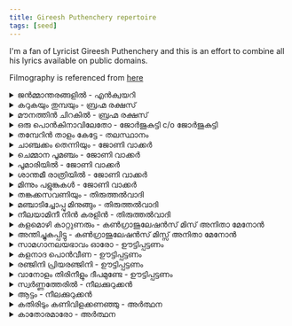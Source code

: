 ```yaml
---
title: Gireesh Puthenchery repertoire
tags: [seed]
---
```

I'm a fan of Lyricist Gireesh Puthenchery and this is an effort to combine all his lyrics available on public domains. 

Filmography is referenced from [here](https://docs.google.com/spreadsheets/d/1ZA4t3zcbSHTcXzb_YXgDHSXe0T-WK0SaownZNWTI4cs/edit#gid=0)

<details>
<summary>ജൻമ്മാന്തരങ്ങളിൽ - എൻക്വയറി</summary>
<pre>
<i>missing lyrics </i>
</pre>
</details>

<details>
<summary>കറുകയും തുമ്പയും - ബ്രഹ്മ രക്ഷസ്</summary>
<pre>

കറുകയും തുമ്പയും നിറുകയില്‍ ചാര്‍ത്തുന്ന നറുമഞ്ഞുതുള്ളിയെപ്പോലെ
കുളിര്‍വെണ്ണിലാവിന്റെ കൂട്ടില്‍ വളര്‍ന്നൊരു
കളമൊഴിപ്പെണ്‍‌കിളിയായിരുന്നു
അവള്‍ കാകളി പാടുവോളായിരുന്നു 

“അവളെ നിങ്ങള്‍ക്കറിയില്ല.....”

തരിവളക്കൈകളാല്‍ താളമിട്ടും
കൈകൊട്ടിക്കളിയുടെ ചുവടു വച്ചും [ കരിവള ]
ഓണനിലാവു വന്നലസം തലോടുമ്പോള്‍
എന്തൊരു നിര്‍വൃതിയായിരുന്നു  [ കറുകയും ]

“ആര്‍ക്കും അവളുടെ ദുഃഖങ്ങളറിയില്ല....”

അനഘമാം മോഹത്തിന്‍ വീഥികളില്‍
അരുമയാം ചിറകുമായ് പറന്നു പോകേ [ അനഘമാം ]
എന്തിനു പാവമാ തൂമണിപ്രാവിനെ
നിങ്ങളന്നമ്പുകളെയ്തു വീഴ്ത്തീ
</pre>
</details>

<details>
<summary>മൗനത്തിന്‍ ചിറകില്‍ - ബ്രഹ്മ രക്ഷസ്</summary>
<pre>

മൗനത്തിന്‍ ചിറകില്‍ പറന്നുയര്‍ന്നും
മനസ്സിന്റെ തീരത്ത് കൂടണഞ്ഞും  [മൗനത്തിന്‍ ‍]
രതിയുടെ ലോലമാം ചിപ്പികള്‍ക്കുള്ളിലെ (2)
രത്നങ്ങള്‍ തേടുന്ന വേള
പ്രണയികള്‍ രഹസ്യമായ് ചേരുന്ന വേള 
ഓ...മൗനത്തിന്‍ ചിറകില്‍ പറന്നുയര്‍ന്നും

പൂവിന്റെ ചുണ്ടില്‍ രാഗവിലോലയാം
തൂനിലാവുമ്മ വയ്ക്കുന്നൂ ...ഓ.. [ പൂവിന്റെ ]
കാറ്റിന്റെ കൈകളില്‍ അമൃതിന്നു തുല്യമാം(2)
കസ്തൂരിച്ചാറൊഴുകുന്നൂ....
മൗനത്തിന്‍ ചിറകില്‍ പറന്നുയര്‍ന്നും...       

രാവിന്റെ മാറില്‍ ആയിരം താരകള്‍
രാസകേളിയാടിടുന്നൂ  ... ഓ ..[ രാവിന്റെ ]
മെയ്യോടുരുമ്മിയും മൃദുവായ് തലോടിയും (2)
അന്യോന്യമൊന്നു ചേരുന്നൂ....
മൗനത്തിന്‍ ചിറകില്‍ പറന്നുയര്‍ന്നും…
</pre>
</details>

<details>
<summary>ഒരു പൊൻകിനാവിലേതോ - ജോർജുകുട്ടി c/o ജോർജുകുട്ടി</summary>
<pre>

ഒരു പൊൻ കിനാവിലേതോ
കിളി പാടും കളഗാനം
നറുവെണ്ണിലാവിനീറൻ
മിഴി ചാർത്തും ലയഭാവം
ചിരകാലമെന്റെയുള്ളിൽ
വിടരാതിരുന്ന പൂവേ ഈ
പരിഭവം പോലുമെന്നിൽ
സുഖം തരും കവിതയായ് (ഒരു...)

ഒരു വെൺപിറാവു കുറുകും
നെഞ്ചിൻ ചില്ലയിൽ
കുളിർമഞ്ഞണിഞ്ഞു കുതിരും
കാറ്റിൻ മർമ്മരം
കുറുമൊഴികളിൽ നീ തൂകുന്നുവോ
പുതുമഴയുടെ താളം
കളമൊഴികളിൽ നീ ചൂടുന്നുവോ
കടലലയുടെയീണം
ഇനിയുമീയെന്നെയാലോലം തലോടുന്നുവോ നിൻ നാണം (ഒരു..)

ഒരു മൺചെരാതിലെരിയും
കനിവിൻ നാളമായ്
ഇനി നിന്റെ നോവിലലിയും
ഞാനോ സൗമ്യമായ്
കതിർ മണികളുമായ് നീ വന്നതെൻ
കനവരുളിയ കൂട്ടിൽ
മധുമൊഴികളുമായി നിന്നതെൻ
മനമുരുകിയ പാട്ടിൽ
പുലരിയായ് നിന്റെ പൂമെയ്യിൽ മയങ്ങുന്നുവോ ഞാൻ (ഒരു..)
</pre>
</details>


<details>
<summary>തമ്പേറിൻ താളം കേട്ടേ - തലസ്ഥാനം</summary>
<pre>

തമ്പേറിൻ താളം കേട്ടേ.....
തന്നാരം പാട്ടും കേട്ടേ..... 
തഞ്ചത്തിൽ ചിന്നം പിന്നം 
അങ്കച്ചോടാടാൻ വായോ... 
തമ്പേറിൻ താളം കേട്ടേ തന്നാരം പാട്ടും കേട്ടേ [2] 
തഞ്ചത്തിൽ ചിന്നം പിന്നം അങ്കച്ചോടാടാൻ വായോ [2]
താതിരിതരികിടതോം തിരുതുടിതൻ നടതുടര്.. നടതുടര്... താതിരിതരികിടതോം തിരുതുടിതൻ നടതുsര്.. നടതുടര്.. 

മഞ്ചാടിക്കുരു കുരുന്നേ 
മാലേയക്കണി തിടമ്പേ 
മല്ലാക്ഷി മധുരമീനാക്ഷീ പരംപൊരുളേ 
കാമാക്ഷി കമലദലാക്ഷീ... വരംതരണേ 
കണ്ണാടിക്കവിൾ മിനുക്കി 
കണ്ണേറിൻതിരയിളക്കി 
ശൃങ്കാരപദമിടഞ്ഞാടി.. ഇവളിവന്റെ 
നെഞ്ചാകെ കളിയരങ്ങാക്കി... ശിവശിവനെ [ മഞ്ചാടിക്കുരു.. ]

ഓമൽക്കലാലയം ധന്യമാക്കും കോമളത്താമര പൈതങ്ങളേ.. [2] നിങ്ങൾക്ക് വെൽക്കം നവവത്തം നമ്മൾ അലക്കും 
ഇവിടുത്തെ ബോറത്തരമേറുന്നൊരു പീറചെറുവാദ്യാൻമാർക്കാ വോളംപാരകൾ നാം പണിയും 
നമുക്കാവോളം പാരകൾ നാം പണിയും 
നമുക്കാവോളം പാരകൾ നാം പണിയും 

ജും ജും ജും ജും ജുംജുംജും ജും ജും ജും ജുംജുംജും ഹേജുംഹേജും ഹേ ഹേ ഹേജുംഹേജും ഹേ ഹേ 

വർണ്ണരാജികൾ ലലാ ലലാലലാ വിങ്ങിമായുമെൻ ലലാ ലലാലലാ വർണ്ണരാജികൾ മിന്നിമായുമെൻ കൺതടങ്ങളെങ്ങോ 
നിരന്തരം തിരഞ്ഞതാരെയാരെയോ ആരെയാരെയോ ഉള്ളിലുള്ളിലൂർന്നിറങ്ങുവാൻ 
പൊൽത്താലംനീട്ടും കിനാവേനീയെൻ സൽക്കാരം മോഹിക്കുന്നോ [2] 

ജും ജും ജും ജും ജുംജുംജും ജും ജും ജും ജുംജുംജും ഹേജുംഹേജും ഹേ ഹേ ഹേജുംഹേജും ഹേ ഹേ 
കമോൺ വെയ്റ്റ് 
കം എവേക്ക് കം എലൈവ് [2]
വി വാൻഡ് ഫ്രീഡം ഗിവ് അസ് മോർ [2]
വി വാൻഡ് ഫ്രീഡം ഗിവ് അസ് മോർ [2]
കം എവേക്ക് കം എലൈവ് [2]

പാണ്ടിചെണ്ടയും പറക്കുടുക്കയും തുടി തുടിക്കുമ്പം [2] കോലംകെട്ടിയ പുതുമുറയുടെ നെഞ്ചിൽ അമ്മാനം [2] തുറുങ്കിന്റെ കാവൽ പട്ടാളം... ഐസലേസ 
കളിക്കളംമാറ്റും കട്ടായം ഐസലേസ 
തങ്കക്കരവാളെടുത്തും അങ്കക്കലിപോർവിളിച്ചും [2] പടയണികൂട്ടമെങ്ങോട്ട് ഐസലേസ 
കളിക്കളംമാറ്റും കട്ടായം ഐസലേസ 
പാണ്ടിചെണ്ടയും പറക്കുടുക്കയും തുടി തുടിക്കുമ്പം [2] കോലംകെട്ടിയ പുതുമുറയുടെ നെഞ്ചിൽ അമ്മാനം [2]
</pre>
</details>

<details>
<summary>ചാഞ്ചക്കം തെന്നിയും - ജോണി വാക്കർ</summary>
<pre>

ഉം ഉം ഉം ഉം ലലാലലാലലാ........
ചാഞ്ചക്കം തെന്നിയും താളത്തിൽ ചിന്നിയും
ആകാശത്താലവട്ട പീലി കെട്ടും ചില്ലുമേഘമേ
ഓ ഓ.........................(കോറസ്)
ഉം ഉം ഉം ഉം ലാലാലാലാ (ചാഞ്ചക്കം..)

വെൺപ്രാവുകൾ ചേക്കേറുമീചുരങ്ങളിൽ വരങ്ങളിൽ കാറ്റോടിയോപൂന്തുമ്പികൾ വിൺ കുമ്പിളിൽപമ്മിയും പതുങ്ങിയും തേൻ തേടിയോനക്ഷത്രങ്ങൾ തേടി നവരത്നങ്ങൾ തേടിസ്വപ്നത്തേരിൽ നിന്നെ കാണാനെത്തുമ്പോൾ

ഓ ഓ.........................(കോറസ്) (ചാഞ്ചക്കം..)

രാപ്പാടികൾ പാൽച്ചിപ്പികൾകുരുന്നിളം സ്വരങ്ങളായ് പൂക്കുന്നുവോനീർത്തുള്ളികൾ നീലാംബരികരൾത്തടം തുടുക്കുവാൻ പാടുന്നുവോനക്ഷത്രങ്ങൾ തേടി നവരത്നങ്ങൾ തേടിസ്വപ്നത്തേരിൽ നിന്നെ കാണാനെത്തുമ്പോൾ
ഓ ഓ.........................(കോറസ്)
ഓ ഓ...ലലാലലാലലാ..(ചാഞ്ചക്കം..)

പൊൻ മേടയിൽ മാൻ പേടകൾപിഞ്ചിളം പുൽക്കുടം തേടുന്നുവോഓളങ്ങളിൽ ആയങ്ങളായ് നീന്തുമീ അന്തിയും മായുന്നുവോനക്ഷത്രങ്ങൾ തേടി നവരത്നങ്ങൾ തേടിസ്വപ്നത്തേരിൽ നിന്നെ കാണാനെത്തുമ്പോൾ
 
ഓ ഓ.........................(കോറസ്)
ഓ ഓ.........................(കോറസ്)

ചാഞ്ചക്കം തെന്നിയും താളത്തിൽ ചിന്നിയും
ആകാശത്താലവട്ട പീലി കെട്ടും ചില്ലുമേഘമേ

ഓ ഓ.........................(കോറസ്)
ഓ ഓ.........................(കോറസ്)
ഓ ഓ.........................(കോറസ്)
ഓ ഓ.........................(കോറസ്)
</pre>
</details>

<details>
<summary>ചെമ്മാന പൂമഞ്ചം - ജോണി വാക്കർ</summary>
<pre>

ഓഹോഓഹോ..ഓ.. ഓഹോഓഹോ ഓ..
ഓഹോഓഹോ ഓ..ഓഹോഓഹോ ഓ..

ചെമ്മാനപ്പൂമച്ചിൻ കീഴെ ഓ..ഓ..
ഓഹോഓഹോ ഓ..
കാക്കാല പൂരം പുലര്‍ന്നേ ഓ..ഓ..
ഓഹോഓഹോ ഓ..
നാടോടി മഞ്ഞിന്‍ കുറുമ്പില്‍ 
നിലാവെട്ടം നീട്ടും നുറുങ്ങില്‍
ചൊല്ലിയാട്ട കൂത്തിനിടാന്‍ 
മേളവുമായ് വന്നില്ലേ
ഓഹോഓഹോ ഓ.. ഓഹോഓഹോ ഓ..

ചാന്താടുന്നൂ വരമേകുന്നൂ
പല കാതം പിന്നിട്ടെന്‍ മനമോടുന്നു (2)
മിഴിതന്‍ വാതില്‍ തഴുതും നീക്കി
വഴിയോരങ്ങള്‍ തേടുന്നു
മൂവന്തിപ്പാടത്തും കാവില്ലാക്കുന്നത്തും നിന്നെ
ഓഹോ നിന്നെ
ഓഹോഹോ ഓ.. ഓഹോഹോ ഓ.. 
( ഓ..ചെമ്മാന..)

വെയിലാറുമ്പോള്‍ മഴ ചാറുമ്പോള്‍
അണിവില്ലായ്  മുകിലോരം ചാഞ്ചാടുമ്പോള്‍ (2)
മലവാരങ്ങള്‍ തിരയും കാറ്റേ
ഇടയ പാട്ടിന്‍ തുടി കേട്ടോ
പൂവില്ലാകൊമ്പത്തും പുഴയില്ലാ തീരത്തും കേട്ടോ
ഓഹോ കേട്ടൊ
ഓഹോഹോ ഓ.. ഓഹോഹോ ഓ.. 
( ഓ..ചെമ്മാന..)
</pre>
</details>

<details>
<summary>പൂമാരിയിൽ - ജോണി വാക്കർ</summary>
<pre>

പൂമാരിയിൽ തേൻമാരിയിൽ
കന്നിത്താലം കണിമഞ്ഞായി
മിന്നാമിന്നി മിഴിയിൽ മിന്നി
നീലപ്പീലിക്കൂടും തേടി പോകാം...
പുൽ മേടിലും പൂങ്കാറ്റിലും

ഈ പൊൻ പരാഗങ്ങൾ
ഓ...ആകാശമേഘങ്ങൾ
ചിറ്റോളത്തിൻ ചെല്ലക്കൈയ്യിൽ
ചെണ്ടായ് പൂക്കുമ്പോൾ പൂക്കുമ്പോൾ
മാരിപ്പൂക്കൾ വാരിച്ചൂടും
രാവായ് തീരുമ്പോൾ തീരുമ്പോൾ
ദൂരത്താരോ പാടും പാട്ടായ് മേയാം
പുൽ മേട്ടിലും പൂങ്കാറ്റിലും ( പൂമാരിയിൽ...)

ഈ വെണ്ണിലാവോരം
നീഹാര ഹംസങ്ങൾ
നിന്നെത്തേടി വാനമ്പാടി
തൂവൽ തുന്നുമ്പോൾ തുന്നുമ്പോൾ
സല്ലാപങ്ങൾ സംഗീതത്തിൻ
പൂന്തേൻ ചിന്തുമ്പോൾ ചിന്തുമ്പോൾ
ചാരത്തേതോ താരപ്പൊന്നായ് മാറാം
പുൽ മേടിലും പൂങ്കാറ്റിലും ( പൂമാരിയിൽ..)
</pre>
</details>

<details>
<summary>ശാന്തമീ രാത്രിയിൽ - ജോണി വാക്കർ</summary>
<pre>

ലാലാലാലാലാ ലാലാലാലാല ഓഹൊ ലാലലാ
ശാന്തമീ രാത്രിയിൽ വാദ്യഘോഷാദികൾ
കൊണ്ടു വാ ഓഹൊ കൊണ്ടു വാ
കൊമ്പെട് ജും തജുംതജുംതജും തജുംതജും
കുറുംകുഴൽ കൊട് ജും തജുംതജുംതജുംത ജും ജുംജും
തപ്പെട് ജും തജുംതജുംതജും തജുംതജും
തകിൽ പുറം കൊട് ജും തജുംതജുംതജും തജുംതജും
നഗരതീരങ്ങളിൽ ലഹരിയിൽ കുതിരവെ (ശാന്തമീ....)

ആകാശക്കൂടാരക്കീഴിൽ നിലാവിന്റെ
പാൽക്കിണ്ണം നീട്ടുന്നതാര്
തീരാതിരക്കയ്യിൽ താണാടും സ്വപ്നങ്ങൾ
രത്നങ്ങളാക്കുന്നതാര് (ആകാശക്കൂടാര..)
കാതോരം പാടാൻ വാ പാഴ് പൂരം കാണാൻ വാ (2)
ജും തജുംതജുംതജും തജുംതജും ജും
ജും തജുംതജുംതജും തജുംതജും ജും ജും (ശാന്തമീ...)

നക്ഷത്ര പൊൻ നാണ്യച്ചെപ്പിൽ കിനാവിന്റെ
ഈറ്റം നിറക്കുന്നതാര്
കാണാപ്പുറം കടന്നെത്തുന്ന കാറ്റിന്റെ
കണ്ണീരിൽ മുത്തുന്നതാര് (നക്ഷത്ര..)

കാതോരം പാടാൻ വാ പാഴ് പൂരം കാണാൻ വാ (2)
ജും തജുംതജുംതജും തജുംതജും ജും
ജും തജുംതജുംതജും തജുംതജും തജും ജും(ശാന്തമീ...)
</pre>
</details>

<details>
<summary>മിന്നും പളുങ്കുകൾ - ജോണി വാക്കർ</summary>
<pre>

മിന്നും പളുങ്കുകൾ ആ ചില്ലിൻ നുറുങ്ങുകൾ
പാതി രാകി പാതി വെച്ചും
സൂര്യ നാളം പൊന്നുഴിഞ്ഞും
നീല ജാലകങ്ങളുള്ള മോഹ മന്ത്ര ഗോപുരങ്ങൾ (മിന്നും...)

തെന്നൽ തൊങ്ങലിട്ടുവോ
വർണ്ണം വാരിയിട്ടുവോ (2)
മണ്ഡപങ്ങളിൽ മരതകങ്ങളിൽ
ചന്ദ്രകാന്ത ബിന്ദു ചൂടും ഇന്ദ്രനീലമീ നിലാവിൽ (മിന്നും..)

ഓ കാറ്റിൻ കാതര സ്വരം
ഏതോ സാഗരോത്സവം (2)
മൌന സന്ധ്യകൾ ഹരിത രാത്രികൾ
താഴികക്കുടങ്ങൾ ചൂടും എന്റെ ജീവ രാഗമായ് (മിന്നും.)
</pre>
</details>

<details>
<summary>തങ്കക്കസവണിയും - തിരുത്തൽവാദി</summary>
<pre>

തങ്കക്കസവണിയും പുലരിയിലോ മുഴു
തിങ്കൾ കളഭമിടും തളികയിലോ
മനസ്സിൻ നടയിൽ നടമാടും
തുളസീദളമായ് വരവേൽക്കാം
കുളിർമാരി വില്ലിന്നൂയലിൽ
വന്നാലുമെന്നോമൽ പൊന്നാതിരേ (തങ്ക..)

കന്നിനിലാവിൻ താഴ്വരയിൽ
കനകമരാളങ്ങൾ പാടുകയായ്
മഞ്ഞിലുലാവും പൂവനിയിൽ
മധുരവസന്തങ്ങൾ മേയുകയായ്
അഞ്ജനമണിയും മിഴിയിമ മിന്നുമൊരഴകേ
കുങ്കുമമുതിരും കവിളിലെയമ്പിളി മലരേ
ഇനിയെന്റെ മോഹരേണുവായ്
വന്നാലുമെന്നോമല്‍പ്പൊന്നാതിരേ (തങ്ക...)

മംഗലദീപം തെളിയുകയായ്
മണിമയ മന്ത്രം മുഴങ്ങുകയായ്
താമരമലരിൻ മാലയിതാ
തളിരിളം പൂമെയ്യിൽ ചാർത്തുകയായ്
ചുണ്ടുകൾ നുണയും ഒരു ചെറു മുന്തിരി മണി തൻ
ചുംബനമധുരം മധുവിധു  രാവിനു പകരാം
ഒരു മന്ദഹാസമാരിയായ്
വന്നാലുമെന്നോമല്‍പ്പൊന്നാതിരേ (തങ്ക...)
</pre>
</details>

<details>
<summary>മഞ്ചാടിച്ചോപ്പു മിനുങ്ങും - തിരുത്തൽവാദി</summary>
<pre>

മഞ്ചാടിച്ചോപ്പു മിനുങ്ങും
മിന്നാരച്ചെപ്പു കിലുങ്ങും

മഞ്ചാടിച്ചോപ്പു മിനുങ്ങും
മിന്നാരച്ചെപ്പു കിലുങ്ങും
താണാടും പൂങ്കൊമ്പിൽ പാടാൻ വരുമോ
ആരാരുംകാണാ പൊൻതൂവൽ തരുമോ
സ്വർണ്ണപ്പൂ മൈനേ മെല്ലച്ചൊല്ലാമോ
നീയെന്നുള്ളിൽ കന്നിത്തേനല്ലേ
മഞ്ചാടിച്ചോപ്പു മിനുങ്ങും
മിന്നാരച്ചെപ്പു കിലുങ്ങും

കാതിൽ ചൊല്ലും സല്ലാപം
ഈറൻ ചുണ്ടിൽ ചോക്കുമ്പോൾ
മാറിൽ വിങ്ങും മൗനം പാടുന്നൂ
രാവിൻ നീല തീരത്തും
താരക്കാവിൻ ചാരത്തും
അന്നേ നിന്നെ കണ്ടു ഞാൻ
വർണ്ണത്തെല്ലായും വരമായും
നിറമായുമെൻ ഉള്ളിൽ
എന്നെന്നും എന്നെന്നും തെളിവേനൽ നീ
മഞ്ചാടിച്ചോപ്പു മിനുങ്ങും
മിന്നാരച്ചെപ്പു കിലുങ്ങും

പൂവും പൊന്നും നൽകാമോ
പൂന്തേനല്പം പൂകാമോ
ആടിപ്പാടി കൂടെ പോരുമ്പോൾ
ഉള്ളിൽ പൂക്കും സ്വപ്നങ്ങൾ
മെല്ലെ പെയ്യും വർണ്ണങ്ങൾ
തമ്മിൽ തമ്മിൽ ചേരവേ
കണ്ണിൻ കണ്ണായും കളിയായും
കരളായും നീ
ഉള്ളിൽ മന്ദാരം മായാതൊ-
ന്നുണരൂ വേഗം നീ

മഞ്ചാടിച്ചോപ്പു മിനുങ്ങും
മിന്നാരച്ചെപ്പു കിലുങ്ങും
താണാടും പൂങ്കൊമ്പിൽ പാടാൻ വരുമോ
ആരാരുംകാണാ പൊൻതൂവൽ തരുമോ
സ്വർണ്ണപ്പൂ മൈനേ മെല്ലച്ചൊല്ലാമോ
നീയെന്നുള്ളിൽ കന്നിത്തേനല്ലേ
മഞ്ചാടിച്ചോപ്പു മിനുങ്ങും
മിന്നാരച്ചെപ്പു കിലുങ്ങും
</pre>
</details>

<details>
<summary>നീലയാമിനീ നിൻ കരളിൻ - തിരുത്തൽവാദി</summary>
<pre>

നീലയാമിനീ നിൻ കരളിൻ നൊമ്പരം
മൂകതാരമായ് ഒരു മിഴിനീർത്തുള്ളിയാ
ഇനിയും മനസ്സേ നിറമേറുമോർമ്മകൾ
കനവായ് വിരിയാൻ അലിവാർന്നുറങ്ങുമോ
വാവോ വാവോ വാവോ വാവോ (നീലയാമിനി..)

ലയമൗനം സ്വരമാകും വിഷാദവീണയായ് ഞാൻ
അതിലോലം മൃദുവിരലോടാൻ
ഇനിയും കൊതിയായ്
വാവോ വാവോ വാവോ വാവോ (നീലയാമിനി..)

കണിമഞ്ഞിൻ കുളിരോലും നിലാവിലാമ്പൽ പോലെ
മനമൊന്നായ് ഇരു തനുവൊന്നായ്
അലിയാൻ കൊതിയായ്
വാവോ വാവോ വാവോ വാവോ (നീലയാമിനി..)
</pre>
</details>

<details>
<summary>കളമൊഴി കാറ്റുണരും - കൺഗ്രാജുലേഷൻസ്‌ മിസ്‌ അനിതാ മേനോൻ</summary>
<pre>

കളമൊഴി കാറ്റുണരും കിളിമരച്ഛായകളിൽ
പൊന്നും തേനും വിളമ്പും പൈമ്പാൽ നിലാവായ്
മനസ്സിൽ ചിരി വിരിയും
പൊന്നും തേനും വിളമ്പും പൈമ്പാൽ നിലാവായ്
മനസ്സിൽ ചിരി വിരിയും (കളമൊഴി..)

കുവലയം തോൽക്കും  കൺപീലിയിൽ
കുസൃതിയുമായ് വരും സായന്തനം (2)
ഉരുകുമീ പൊൻ വെയിൽ പുടവയുടുക്കാം
നുരയിടും തിരയുടെ മടിയിലുറങ്ങാം
പോരൂ സ്വരലയമേ നീയെൻ വരമല്ലയോ (2)  (കളമൊഴി..)

ഇതൾ വിരിഞ്ഞാടും പൂപ്പാടങ്ങളിൽ
പരിമളം വീശും വാസന്തമേ (2)
കതിരിടും സ്നേഹത്തിന്നുതിർമണി തേടാം
കരളിൽ കിനാവിന്റെ മലർ മഴ ചിന്താം
നീയെൻ സ്വന്തമല്ലേ മായാ കോകിലമേ (2) (കളമൊഴി..)
</pre>
</details>

<details>
<summary>അന്തിച്ചുകപ്പിട്ടു - കൺ‌ഗ്രാജുലേഷൻസ് മിസ്സ് അനിതാ മേനോൻ</summary>
<pre>
<i>missing lyrics</i>
</pre>
</details>

<details>
<summary>സാമഗാനലയഭാവം ഓരോ - ഊട്ടിപ്പട്ടണം</summary>
<pre>

സാമഗാനലയഭാവം ഓരോ
മനസ്സിലും ഉണരും യാമം
കോകില പഞ്ചമ ലോലാലാപം
സ്മൃതിയിതളിൽ പനിനീരായ് പൊഴിയും (സാമഗാന..)

ആരുടെ പല്ലവ പദമിളകുന്നു
അനിതരമാം ജതിയിൽ മുങ്ങീ
നിറരാവിൻ മണ്ഡപനടയിൽ
ലയലാസ്യം മുറുകുമ്പോൾ’
ദൂരതാരമൊരു കനകവർണ്ണ വര
കലികയായ് മിഴികളിലുണരാം  (സാമഗാന..)

ആർദ്രവസന്തം ചിറകുകൾ തുന്നും
അമൃത നിലാക്കുളിരിൽ മൂടി
ലയമേറും ശ്രുതിയിലുണർന്നു
അലിവോലും ശുഭഗീതം
ആത്മവേദിയിതിലനഘരാസരസ
ലഹരിയായ് നിറയുമോ
മധുരിമ ചൊരിയാൻ  (സാമഗാന..)
</pre>
</details>

<details>
<summary>കളനാദ പൊൻവീണ - ഊട്ടിപ്പട്ടണം</summary>
<pre>

കളനാദ പൊൻവീണ കൈയ്യിൽ മൂളൂന്നുവോ
നവരാഗ പൂമഞ്ചം നെഞ്ചിൽ നീർത്തുന്നുവോ
ശ്യാമപ്പൂ‍വേ നീയും പോരൂ
ആരോ മീട്ടുന്നൊരീണം കേട്ടാടുവാൻ
കളനാദ പൊൻവീണ കൈയ്യിൽ മൂളൂന്നുവോ
നവരാഗ പൂമഞ്ചം നെഞ്ചിൽ നീർത്തുന്നുവോ

ലാലാലാ ലാലാലാ ...
താരാജാലം കണ്ണിൽ പൂക്കും 
ഏതോ വിണ്ണിൻ വർണ്ണക്കൂട്ടിൽ
കാറ്റും ചേക്കേറവേ ഓ...
ആലോലം പാടിപ്പാടി 
പൂക്കാലം തേടിപ്പോകും
വേനൽക്കാല തൂവൽപ്പക്ഷി 
നീയും ഞാനും പാടും തീരം ദൂരെ
കളനാദ പൊൻവീണ കൈയ്യിൽ മൂളൂന്നുവോ
നവരാഗ പൂമഞ്ചം നെഞ്ചിൽ നീർത്തുന്നുവോ

പീലിപ്പൊന്നും മുത്തും കോർക്കും തിങ്കൾത്താലം മണ്ണിന്നേകും 
മേലേ മൂകാംബരം ഓ...
താലോലം തമ്മിൽച്ചേർന്നും 
സല്ലീലം സ്വപ്നം നെയ്തും
മായാജാല തൂവൽ തേടും 
രാവും ഞാനും പാടും തീരം ദൂരെ

കളനാദ പൊൻവീണ കൈയ്യിൽ മൂളൂന്നുവോ
നവരാഗ പൂമഞ്ചം നെഞ്ചിൽ നീർത്തുന്നുവോ
ശ്യാമപ്പൂ‍വേ നീയും പോരൂ
ആരോ മീട്ടുന്നൊരീണം കേട്ടാടുവാൻ
കളനാദ പൊൻവീണ കൈയ്യിൽ മൂളൂന്നുവോ
നവരാഗ പൂമഞ്ചം നെഞ്ചിൽ നീർത്തുന്നുവോ
</pre>
</details>

<details>
<summary>രഞ്ജിനി പ്രിയരഞ്ജിനി - ഊട്ടിപ്പട്ടണം</summary>
<pre>

രഞ്ജിനി...
രഞ്ജിനി പ്രിയരഞ്ജിനി 
രാഗവികാര തരംഗിണീ
നിൻ നിഴൽപോലും മാറിൽ ഒതുക്കും പ്രേമതപസ്വിനി ഞാൻ
രഞ്ജിനി പ്രിയരഞ്ജിനി 
രാഗവികാര തരംഗിണീ

മിഴികളിലേതോ കവിതയുമായ് നീ
ഇതുവഴിയേ വന്നു 
ഇനിയെന്റെ ഗാനവും ജീവിതരാഗവും 
ഇതളിടും ഈ സ്വപ്നവും നിനക്കു മാത്രം
ആഹാഹാ ആഹാഹാ ആഹാഹാ ആഹാഹാ...ആ....
(രഞ്ജിനി...)

ഓർമ്മയിൽ വിരിയും ഈ മൃദുഹാസം 
മായ്ക്കുവതെങ്ങിനെ ഞാൻ
അലിയുമെൻ മൗനവും മാസ്മരപ്രേമവും 
എനിക്കുള്ളതൊക്കെയും നിനക്കു മാത്രം
ആ.....

രഞ്ജിനി പ്രിയരഞ്ജിനി 
രാഗവികാര തരംഗിണീ
നിൻ നിഴൽപോലും മാറിൽ ഒതുക്കും പ്രേമതപസ്വിനി ഞാൻ
രഞ്ജിനീ...രഞ്ജിനീ...രഞ്ജിനീ..
</pre>
</details>

<details>
<summary>വാനോളം തിരിനീളും ദീപമുണ്ടേ - ഊട്ടിപ്പട്ടണം</summary>
<pre>

വാനോളം തിരി നീളും ദീപമുണ്ടേ
വഴിയോരം മുഴുനീളെപ്പന്തലുണ്ടേ
ദൂരേ കൂവരം കുന്നിൽ മരതകത്തോരണമുണ്ടേ
ചെഞ്ചൂര്യക്കുങ്കുമചാന്തുണ്ടേ
മണിപ്പൂക്കിലക്കാവിലിന്നാറാട്ട്
കന്യകമാർക്കിളന്നീരാട്ട് (വാനോളം..)


മഞ്ഞിലിളമെയ്യിൽ തൂമഞ്ഞളാടിയാടി
തങ്കപ്പിതുത്തോടയിപ്പൂങ്കാതിലാടിയാടി
അല്ലിയിലക്കസവുക്കച്ചയിലഴകിടം മൂടി
കുന്നിമണിക്കനവു ചിപ്പിയിലമൃതുമായ് വാവാ
പൂത്താലം ഉഴിയാൻ വാ കുരവയിടാൻ കൂട്ടിനു വാ
അലയും പൂങ്കാറ്റേ (വാനോളം..)


പൊന്നലരിപ്പീലിപ്പൂങ്കുന്നിറങ്ങി വന്നു
കിന്നരഗന്ധർവരെല്ലാം കണ്മയങ്ങി നിന്നു
വർണ്ണമണിക്കുമിളകളിൽ കനകമായ് പൂക്കവേ
സ്വർണ്ണമത്സ്യകന്യകമാർ താന്തരായ് നീന്തവേ
നീലാമ്പൽ മുകുളം താ നന്തുണി തൻ നാദം താ
കുളിരും പൂങ്കാറ്റേ (വാനോളം...)
</pre>
</details>

<details>
<summary>സ്വർണ്ണത്തേരിൽ - നീലക്കുറുക്കൻ</summary>
<pre>

സ്വര്‍ണ്ണത്തേരില്‍ മിന്നിപ്പോകും വര്‍ണ്ണത്തെന്നല്‍ കൂടാരത്തില്‍
പീലിത്തൂവല്‍ കുടമാറ്റം...
മന്ദം മന്ദം നെഞ്ചിന്നുള്ളില്‍ കേളിക്കൊട്ടായ്
പൂക്കുംനീളെ മേടക്കാറ്റിന്‍ മേളപ്പൂരം
മിഴിച്ചെപ്പില്‍ കരുതുമീ കൌതുകം
കരള്‍ത്തുണ്ടില്‍ തുളുമ്പുമീ സൌഹൃദം
നിറവായലിഞ്ഞു പാടാന്‍ വാ....
(സ്വര്‍ണ്ണത്തേരില്‍..)

മലര്‍ക്കിളിയായ്‌ നിഴല്‍മാല നെയ്യും കനവിനുള്ളില്‍
മണിച്ചിലമ്പായ് കിലുങ്ങുന്ന മോഹജാലമേ
ഹേ..മലര്‍ക്കിളിയായ്‌ നിഴല്‍മാല നെയ്യും കനവിനുള്ളില്‍
മണിച്ചിലമ്പായ് കിലുങ്ങുന്ന മോഹജാലമേ
തളിരിടും നിന്‍ പൊരുളിലെ കുളിരുലാവും വേളയില്‍
താരപ്പൂക്കള്‍ നുള്ളിപ്പോകാന്‍
താലം കൊണ്ടേ പോരാമെന്നും
നീലക്കിളികളെ..ലോലത്തിരികളെ
ഓമല്‍ക്കണിയുമായ്..കതിരുമായ്...
ഇതിലെ വാ...........
(സ്വര്‍ണ്ണത്തേരില്‍ )

മണല്‍പ്പൊരിയായ് മനസ്സിന്റെ തീരം ഉതിരുവോളം
അലഞൊറിയായ് പടരുന്ന രാഗഭാവമേ
ഹേ..മണല്‍പ്പൊരിയായ് മനസ്സിന്റെ തീരം ഉതിരുവോളം
അലഞൊറിയായ് പടരുന്ന രാഗഭാവമേ
അടമലിഞ്ഞും ലോലമായ്‌ അരിയുതിര്‍ന്നും തീരവേ
വെള്ളിത്തിങ്കൾ ദൂരത്തേതോ
പാലാഴിത്തേന്‍ പെയ്യുന്നേരം
നീലപ്പുലരിയില്‍ ശ്യാമച്ചിറകുമായ്
ചാരത്തണയുമോ നലമെഴും പുളകമേ.....
(സ്വര്‍ണ്ണത്തേരില്‍)
</pre>
</details>

<details>
<summary>ആട്ടം - നീലക്കുറുക്കൻ</summary>
<pre>

ആട്ടം തൂമിന്നാട്ടം നോട്ടം പൂമീനോട്ടം
ഹേ കിനാക്കളേ പൂംപിറാക്കളേ
നെഞ്ചേറ്റും പൊന്‍കൂട്ടില്‍ ചേക്കേറാനിടം തരാം
ആട്ടം തൂമിന്നാട്ടം നോട്ടം പൂമീനോട്ടം

പാഴ്നിലാ നിലങ്ങളില്‍ പറന്നിറങ്ങി വാ
പാട്ടുപാടി വാവാ..ലാല ലാല ലാ ലാ
പണ്ടു കണ്ട വര്‍ണ്ണരേണു ഒന്നെനിക്കു താ
പങ്കിടാതെ വെയ്ക്കാം....(പാഴ്നിലാ...)
ആ പുൽക്കുമ്പിളിൽ പൂന്തേന്‍ തുമ്പികള്‍
കാത്തുവെച്ച തേൻ നുണഞ്ഞു വാ....
ലാല ലാല|ലാല ലാല|ലാല ലാ ലാ

മന്ത്രജാലലീലയേറ്റു നിങ്ങളിന്നലെ
ദൂരെദൂരെയെങ്ങോ... ലാല ലാല ലാലാ
കണ്‍തുറന്നുണര്‍ന്നെണീറ്റ ശാന്തസന്ധ്യപോല്‍
മാരിവില്ലണിഞ്ഞു....ലാല ലാല ലാലാ(മന്ത്രജാല)
മഞ്ഞിന്‍തുള്ളികള്‍ നിൻ കൽച്ചിപ്പിയില്‍
മാറ്റുരച്ചുവെച്ചതെന്തിനായ്....
ലാല ലാല|ലാല ലാല|ലാല ലാ ലാ
(ആട്ടം തൂമിന്നാട്ടം.....)
</pre>
</details>


<details>
<summary>കതിരിടും കണിവിളക്കണഞ്ഞു - അർത്ഥന</summary>
<pre>

കതിരിടും കണിവിളക്കണഞ്ഞു
കണ്‍‌കോണിലിരുള്‍ക്കിളി കരഞ്ഞു
മനസ്സിന്റെ മഴനിഴല്‍‌ക്കൂട്ടില്‍
മൗനം മാത്രം നിറഞ്ഞു
(കതിരിടും...)

ഇരുളുമീ വഴിയില്‍ നിന്‍ നാളം തേടുമ്പോള്‍
ഇടറുമെന്‍ മൊഴികളാല്‍ മൂകം തേങ്ങുമ്പോള്‍
ഓര്‍മ്മകളില്‍ നിറമെഴുമൊരോര്‍മ്മകളില്‍
വരമെഴും വസന്തത്തിന്‍ ശ്രുതിയായ്
വീണ്ടും നീ വന്നെങ്കില്‍
(കതിരിടും...)

തളരുമീ കരളില്‍ നീ താരാട്ടായെങ്കില്‍
ഉരുകുമെന്‍ ഉയിരില്‍ നീ പൂങ്കാറ്റായെങ്കില്‍
കണ്മണിയായ് കൊതി വിതറുമുണ്ണിയെ
നിന്‍ ചിരി കൊണ്ടു തഴുകിത്തലോടാന്‍
വീണ്ടും നീ വന്നെങ്കില്‍
(കതിരിടും...)
</pre>
</details>


<details>
<summary>കാതോരമാരോ - അർത്ഥന</summary>
<pre>

കാതോരമാരോ മൂളുന്നൊരീണം
ശ്രീരാഗമായെൻ ഉള്ളിന്നുള്ളിലെന്നുമെന്നും
വരമേകും
തൂവെൺകിനാവിൻ പൊൻ തൂവലാലെൻ
ഏകാന്തമൗനം നീയലിഞ്ഞലിഞ്ഞു തഴുകി
ലയലോലം (കാതോരം..)

നിറസന്ധ്യകളിൽ നറുമുന്തിരി പോൽ
ചെറുതാരകളുതിരുമ്പോൾ
കളിയാടാനും കഥ പറയാനും കനവിലൊരൂഞ്ഞാലുണരും
നിൻ കുരുന്നു മോഹശലഭം അതിലാടും (കാതോരം..)

ചിറകാർന്നുണരും വനനീലിമയിൽ
മനമുതിർമണിയണിയുമ്പോൾ
സ്വരതന്ത്രികളിൽ വരമന്ത്രവുമായ്
ശുഭകരഗാഥകൾ പാടാം
കൂടണഞ്ഞു വീണ്ടുമുണർവിൻ കണിയാവാം (കാതോരം..)
</pre>
</details>



